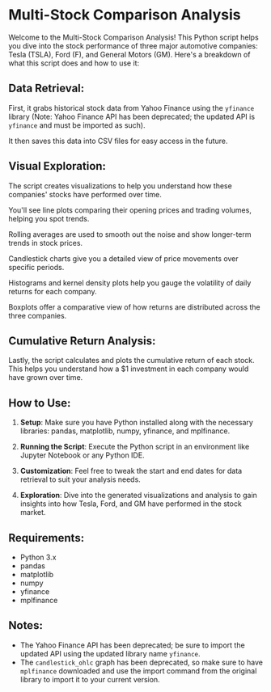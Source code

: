 # Multi-Stock Comparison Analysis

Welcome to the Multi-Stock Comparison Analysis! This Python script helps you dive into the stock performance of three major automotive companies: Tesla (TSLA), Ford (F), and General Motors (GM). Here's a breakdown of what this script does and how to use it:

## Data Retrieval:

First, it grabs historical stock data from Yahoo Finance using the `yfinance` library (Note: Yahoo Finance API has been deprecated; the updated API is `yfinance` and must be imported as such).

It then saves this data into CSV files for easy access in the future.

## Visual Exploration:

The script creates visualizations to help you understand how these companies' stocks have performed over time.

You'll see line plots comparing their opening prices and trading volumes, helping you spot trends.

Rolling averages are used to smooth out the noise and show longer-term trends in stock prices.

Candlestick charts give you a detailed view of price movements over specific periods.

Histograms and kernel density plots help you gauge the volatility of daily returns for each company.

Boxplots offer a comparative view of how returns are distributed across the three companies.

## Cumulative Return Analysis:

Lastly, the script calculates and plots the cumulative return of each stock. This helps you understand how a $1 investment in each company would have grown over time.

## How to Use:

1. **Setup**: Make sure you have Python installed along with the necessary libraries: pandas, matplotlib, numpy, yfinance, and mplfinance.

2. **Running the Script**: Execute the Python script in an environment like Jupyter Notebook or any Python IDE.

3. **Customization**: Feel free to tweak the start and end dates for data retrieval to suit your analysis needs.

4. **Exploration**: Dive into the generated visualizations and analysis to gain insights into how Tesla, Ford, and GM have performed in the stock market.

## Requirements:

- Python 3.x
- pandas
- matplotlib
- numpy
- yfinance
- mplfinance

## Notes:

- The Yahoo Finance API has been deprecated; be sure to import the updated API using the updated library name `yfinance`.
- The `candlestick_ohlc` graph has been deprecated, so make sure to have `mplfinance` downloaded and use the import command from the original library to import it to your current version.




